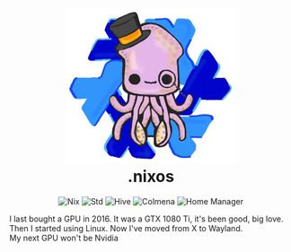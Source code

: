 <h1 align="center">
  <img src="artwork/SquidNix.png" width="300"/><br/>
  .nixos
</h1>

<p align="center">
  <img alt="Nix" src="https://img.shields.io/badge/built_with-nix-f5a97f?style=for-the-badge&logo=nixos&labelColor=363a4f" href="https://nixos.org"/>
  <img alt="Std" src="https://img.shields.io/badge/divnix-std-f5a97f?style=for-the-badge&logo=nixos&labelColor=363a4f" href="https://github.com/divnix/std"/>
  <img alt="Hive" src="https://img.shields.io/badge/divnix-hive-f5a97f?style=for-the-badge&logo=nixos&labelColor=363a4f" href="https://github.com/divnix/hive"/>
  <img alt="Colmena" src="https://img.shields.io/badge/zhaofengli-colmena-f5a97f?style=for-the-badge&logo=nixos&labelColor=363a4f" href="https://github.com/zhaofengli/colmena"/>
  <img alt="Home Manager" src="https://img.shields.io/badge/nix_community-home_manager-f5a97f?style=for-the-badge&logo=nixos&labelColor=363a4f" href="https://github.com/nix-community/home-manager"/>
</p>

I last bought a GPU in 2016. It was a GTX 1080 Ti, it's been good, big love.<br>
Then I started using Linux. Now I've moved from X to Wayland.<br>
My next GPU won't be Nvidia
